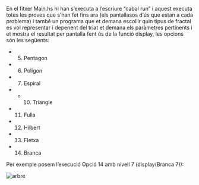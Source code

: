 En el fitxer Main.hs hi han s’executa a l’escriure “cabal run” i aquest executa totes les proves que s’han fet fins ara (els pantallasos d’ús que estan a cada problema) i també un programa que et demana escollir quin tipus de fractal es vol representar i depenent del triat et demana els paràmetres pertinents i et mostra el resultat per pantalla fent ús de la funció display, les opcions són les següents: 
* 5. Pentagon 
* 6. Poligon 
* 7. Espiral 
* * 10. Triangle 
* 11. Fulla 
* 12. Hilbert 
* 13. Fletxa 
* 14. Branca 

Per exemple posem l’execució Opció 14 amb nivell 7 (display(Branca 7)): 

![arbre](https://github.com/JordiCarmonaCodinach/PracticaHaskellJohnTheArtist/assets/102427482/494e814a-9e47-49e2-93ad-6c5f6e523646)

